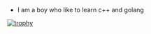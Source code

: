 - I am a boy who like to learn c++ and golang

[![trophy](https://github-profile-trophy.vercel.app/?username=saozh1LanG&theme=algolia)](https://github.com/ryo-ma/github-profile-trophy)
<!---
saozh1LanG/saozh1LanG is a ✨ special ✨ repository because its `README.md` (this file) appears on your GitHub profile.
You can click the Preview link to take a look at your changes.
--->
